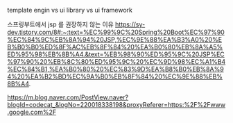 template engin vs ui library vs ui framework

스프링부트에서 jsp 를 권장하지 않는 이유
https://sy-dev.tistory.com/8#:~:text=%EC%99%9C%20Spring%20Boot%EC%97%90%EC%84%9C%EB%8A%94%20JSP,%EC%9E%88%EA%B3%A0%20%EB%B0%B0%ED%8F%AC%EB%8F%84%20%EA%B0%80%EB%8A%A5%ED%95%98%EB%8B%A4.&text=%EB%98%90%ED%95%9C%20JSP%EC%97%90%20%EB%8C%80%ED%95%9C%20%EC%9D%98%EC%A1%B4%EC%84%B1,%EA%B0%80%20%EC%83%9D%EA%B8%B0%EB%8A%94%20%EA%B2%BD%EC%9A%B0%EB%8F%84%20%EC%9E%88%EB%8B%A4.

https://m.blog.naver.com/PostView.naver?blogId=codecat_&logNo=220018338198&proxyReferer=https:%2F%2Fwww.google.com%2F



<!--stackedit_data:
eyJoaXN0b3J5IjpbLTg0NjIyMzYwMyw2MzQ5Njc2MjRdfQ==
-->